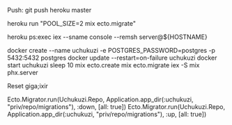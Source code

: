 Push: git push heroku master

heroku run "POOL_SIZE=2 mix ecto.migrate"


heroku ps:exec 
iex --sname console --remsh server@${HOSTNAME}


docker create --name uchukuzi -e POSTGRES_PASSWORD=postgres -p 5432:5432  postgres
docker update --restart=on-failure uchukuzi
docker start uchukuzi
sleep 10
mix ecto.create
mix ecto.migrate
iex -S mix phx.server



Reset giga;ixir

Ecto.Migrator.run(Uchukuzi.Repo, Application.app_dir(:uchukuzi, "priv/repo/migrations"), :down, [all: true])
Ecto.Migrator.run(Uchukuzi.Repo, Application.app_dir(:uchukuzi, "priv/repo/migrations"), :up, [all: true])
